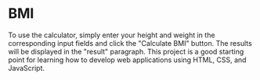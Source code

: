# BMI
To use the calculator, simply enter your height and weight in the corresponding input fields and click the "Calculate BMI" button. The results will be displayed in the "result" paragraph.  This project is a good starting point for learning how to develop web applications using HTML, CSS, and JavaScript.
